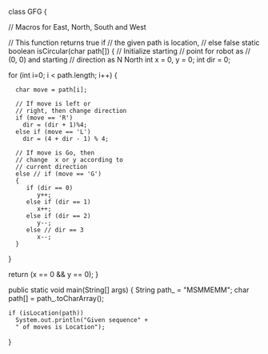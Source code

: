 class GFG {
  
// Macros for East, North, South and West
 
// This function returns true if
// the given path is location,
// else false
static boolean isCircular(char path[])
{
  // Initialize starting
  // point for robot as
  // (0, 0) and starting
  // direction as N North
  int x = 0, y = 0;
  int dir = 0;
  
  
  for (int i=0; i < path.length; i++)
  {
      
      char move = path[i];
  
      // If move is left or
      // right, then change direction
      if (move == 'R')
        dir = (dir + 1)%4;
      else if (move == 'L')
        dir = (4 + dir - 1) % 4;
  
      // If move is Go, then
      // change  x or y according to
      // current direction
      else // if (move == 'G')
      {
         if (dir == 0)
            y++;
         else if (dir == 1)
            x++;
         else if (dir == 2)
            y--;
         else // dir == 3
            x--;
      }
  }
  
   
  return (x == 0 && y == 0);
}
  

public static void main(String[] args)
{
    String path_ = "MSMMEMM";
    char path[] = path_.toCharArray();
 
    if (isLocation(path))
      System.out.println("Given sequence" +
      " of moves is Location");
   
}
 
